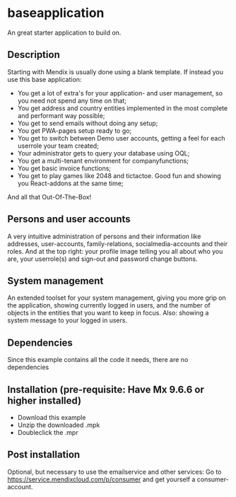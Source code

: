 # baseapplication
An great starter application to build on.
## Description

Starting with Mendix is usually done using a blank template. If instead you use this base application:
* You get a lot of extra's for your application- and user management, so you need not spend any time on that;
* You get address and country entities implemented in the most complete and performant way possible;
* You get to send emails without doing any setup;
* You get PWA-pages setup ready to go;
* You get to switch between Demo user accounts, getting a feel for each userrole your team created;
* Your administrator gets to query your database using OQL;
* You get a multi-tenant environment for companyfunctions;
* You get basic invoice functions;
* You get to play games like 2048 and tictactoe. Good fun and showing you React-addons at the same time;

And all that Out-Of-The-Box!

## Persons and user accounts
A very intuitive administration of persons and their information like addresses, user-accounts, family-relations, socialmedia-accounts and their roles.
And at the top right: your profile image telling you all about who you are, your userrole(s) and sign-out and password change buttons.

## System management
An extended toolset for your system management, giving you more grip on the application, showing currently logged in users, and the number of objects in the entities that you want to keep in focus. Also: showing a system message to your logged in users.

## Dependencies

Since this example contains all the code it needs, there are no dependencies

## Installation (pre-requisite: Have Mx 9.6.6 or higher installed)

* Download this example
* Unzip the downloaded .mpk
* Doubleclick the .mpr

## Post installation
Optional, but necessary to use the emailservice and other services: Go to https://service.mendixcloud.com/p/consumer and get yourself a consumer-account.
